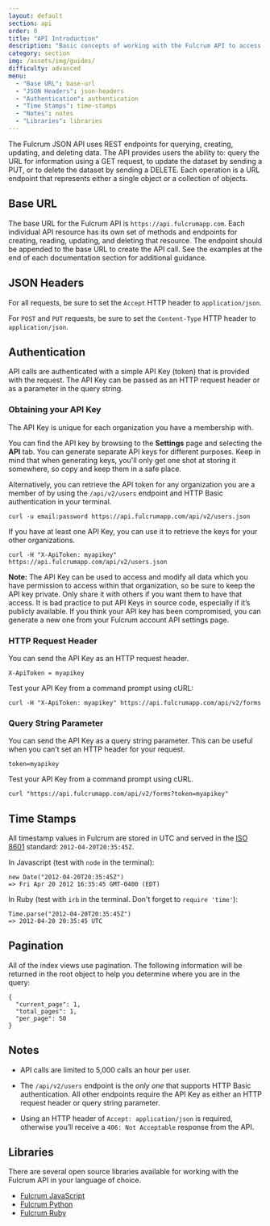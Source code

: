 ```yaml
---
layout: default
section: api
order: 0
title: "API Introduction"
description: "Basic concepts of working with the Fulcrum API to access, create, and modify data"
category: section
img: /assets/img/guides/
difficulty: advanced
menu:
  - "Base URL": base-url
  - "JSON Headers": json-headers
  - "Authentication": authentication
  - "Time Stamps": time-stamps
  - "Notes": notes
  - "Libraries": libraries
---
```


The Fulcrum JSON API uses REST endpoints for querying, creating, updating, and deleting data. The API provides users the ability to: query the URL for information using a GET request, to update the dataset by sending a PUT, or to delete the dataset by sending a DELETE.  Each operation is a URL endpoint that represents either a single object or a collection of objects.

## Base URL

The base URL for the Fulcrum API is `https://api.fulcrumapp.com`. Each individual API resource has its own set of methods and endpoints for creating, reading, updating, and deleting that resource. The endpoint should be appended to the base URL to create the API call. See the examples at the end of each documentation section for additional guidance.

## JSON Headers

For all requests, be sure to set the `Accept` HTTP header to `application/json`.

For `POST` and `PUT` requests, be sure to set the `Content-Type` HTTP header to `application/json`.

## Authentication

API calls are authenticated with a simple API Key (token) that is provided with the request. The API Key can be passed as an HTTP request header or as a parameter in the query string.

### Obtaining your API Key

The API Key is unique for each organization you have a membership with.

You can find the API key by browsing to the **Settings** page and selecting the **API** tab. You can generate separate API keys for different purposes. Keep in mind that when generating keys, you'll only get one shot at storing it somewhere, so copy and keep them in a safe place.

Alternatively, you can retrieve the API token for any organization you are a member of by using the `/api/v2/users` endpoint and HTTP Basic authentication in your terminal.

`curl -u email:password https://api.fulcrumapp.com/api/v2/users.json`

If you have at least one API Key, you can use it to retrieve the keys for your other organizations.

`curl -H "X-ApiToken: myapikey" https://api.fulcrumapp.com/api/v2/users.json`

**Note:** The API Key can be used to access and modify all data which you have permission to access within that organization, so be sure to keep the API key private. Only share it with others if you want them to have that access. It is bad practice to put API Keys in source code, especially if it’s publicly available. If you think your API key has been compromised, you can generate a new one from your Fulcrum account API settings page.

### HTTP Request Header

You can send the API Key as an HTTP request header.

`X-ApiToken = myapikey`

Test your API Key from a command prompt using cURL:

`curl -H "X-ApiToken: myapikey" https://api.fulcrumapp.com/api/v2/forms`

### Query String Parameter

You can send the API Key as a query string parameter. This can be useful when you can’t set an HTTP header for your request.

`token=myapikey`

Test your API Key from a command prompt using cURL.

`curl "https://api.fulcrumapp.com/api/v2/forms?token=myapikey"`

## Time Stamps

All timestamp values in Fulcrum are stored in UTC and served in the [ISO 8601](http://en.wikipedia.org/wiki/ISO_8601) standard: `2012-04-20T20:35:45Z`.

In Javascript (test with `node` in the terminal):

```
new Date("2012-04-20T20:35:45Z")
=> Fri Apr 20 2012 16:35:45 GMT-0400 (EDT)
```

In Ruby (test with `irb` in the terminal.  Don't forget to `require 'time'`):

```
Time.parse("2012-04-20T20:35:45Z")
=> 2012-04-20 20:35:45 UTC
```

## Pagination

All of the index views use pagination. The following information will be returned in the root object to help you determine where you are in the query:

```
{
  "current_page": 1,
  "total_pages": 1,
  "per_page": 50
}
```

## Notes

* API calls are limited to 5,000 calls an hour per user.

* The `/api/v2/users` endpoint is the _only one_ that supports HTTP Basic authentication. All other endpoints require the API Key as either an HTTP request header or query string parameter.

* Using an HTTP header of `Accept: application/json` is required, otherwise you’ll receive a `406: Not Acceptable` response from the API.

## Libraries

There are several open source libraries available for working with the Fulcrum API in your language of choice.

* [Fulcrum JavaScript](https://github.com/fulcrumapp/fulcrum-node)
* [Fulcrum Python](https://github.com/fulcrumapp/fulcrum-python)
* [Fulcrum Ruby](https://github.com/fulcrumapp/fulcrum-ruby)
